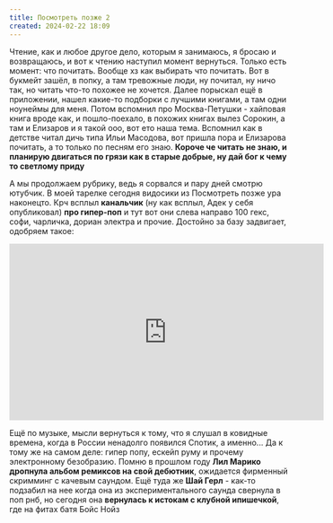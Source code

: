 ```yaml
---
title: Посмотреть позже 2
created: 2024-02-22 18:09
---
```



Чтение, как и любое другое дело, которым я занимаюсь, я бросаю и возвращаюсь, и вот к чтению наступил момент вернуться.
Только есть момент: что почитать. Вообще хз как выбирать что почитать. Вот в букмейт зашёл, в попку, а там тревожные
люди, ну почитал, ну ничо так, но читать что-то похожее не хочется. Далее порыскал ещё в приложении, нашел какие-то
подборки с лучшими книгами, а там одни ноунеймы для меня. Потом вспомнил про Москва-Петушки - хайповая книга вроде как,
и пошло-поехало, в похожих книгах вылез Сорокин, а там и Елизаров и я такой ооо, вот ето наша тема. Вспомнил как в
детстве читал дичь типа Ильи Масодова, вот пришла пора и Елизарова почитать, а то только по песням его знаю. **Короче че
читать не знаю, и планирую двигаться по грязи как в старые добрые, ну дай бог к чему то светлому приду**

А мы продолжаем рубрику, ведь я сорвался и пару дней смотрю ютубчик. В моей тарелке сегодня видосики из Посмотреть позже
ура наконецто. Крч всплыл **канальчик** (ну как всплыл, Адек у себя опубликовал) **про гипер-поп** и тут вот они слева направо
100 гекс, софи, чарличка, дориан электра и прочие. Достойно за базу задвигает, одобряем такое:

<iframe width="560" height="315" src="https://www.youtube.com/embed/_QkDtfUYPTo?si=ZhdTG-IoIWVffOUw" title="YouTube video player" frameborder="0" allow="accelerometer; autoplay; clipboard-write; encrypted-media; gyroscope; picture-in-picture; web-share" allowfullscreen></iframe>

Ещё по музыке, мысли вернуться к тому, что я слушал в ковидные времена, когда в России ненадолго появился Спотик, а
именно... Да к тому же на самом деле: гипер попу, ескейп руму и прочему электронному безобразию. Помню в прошлом году
**Лил Марико дропнула альбом ремиксов на свой дебютник**, ожидается фирменный скримминг с качевым саундом. Ещё туда же **Шай
Герл** - как-то подзабил на нее когда она из экспериментального саунда свернула в поп рнб, но сегодня она **вернулась к
истокам с клубной ипишечкой**, где на фитах батя Бойс Нойз


